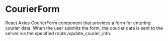 # CourierForm
React Axios
CourierForm component that provides a form for entering courier data. When the user submits the form, the courier data is sent to the server via the specified route /update_courier_info.
